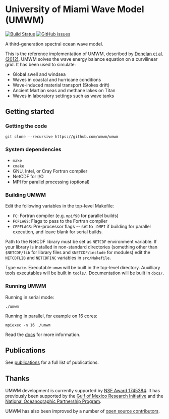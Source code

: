 # University of Miami Wave Model (UMWM)

[![Build Status](https://travis-ci.org/umwm/umwm.svg?branch=master)](https://travis-ci.org/umwm/umwm)
[![GitHub issues](https://img.shields.io/github/issues/umwm/umwm.svg)](https://github.com/umwm/umwm/issues)

A third-generation spectral ocean wave model.

This is the reference implementation of UMWM, 
described by [Donelan et al. (2012)](https://github.com/milancurcic/publications/blob/master/Donelan_etal_JGR2012.pdf).
UMWM solves the wave energy balance equation on a curvilinear grid.
It has been used to simulate:

* Global swell and windsea
* Waves in coastal and hurricane conditions
* Wave-induced material transport (Stokes drift)
* Ancient Martian seas and methane lakes on Titan
* Waves in laboratory settings such as wave tanks

## Getting started

### Getting the code

```
git clone --recursive https://github.com/umwm/umwm
```

### System dependencies

* `make`
* `cmake`
* GNU, Intel, or Cray Fortran compiler
* NetCDF for I/O
* MPI for parallel processing (optional)

### Building UMWM

Edit the following variables in the top-level Makefile:

* `FC`: Fortran compiler (e.g. `mpif90` for parallel builds)
* `FCFLAGS`: Flags to pass to the Fortran compiler
* `CPPFLAGS`: Pre-processor flags -- set to `-DMPI` if building for parallel execution, 
and leave blank for serial builds.

Path to the NetCDF library must be set as `NETCDF` environment variable.
If your library is installed in non-standard directories (something 
other than `$NETCDF/lib` for library files and `$NETCDF/include` for modules)
edit the `NETCDFLIB` and `NETCDFINC` variables in `src/Makefile`.

Type `make`. Executable `umwm` will be built in the top-level directory. 
Auxilliary tools executables will be built in `tools/`. 
Documentation will be built in `docs/`.

### Running UMWM

Running in serial mode:

```
./umwm
```

Running in parallel, for example on 16 cores:

```
mpiexec -n 16 ./umwm
```

Read the [docs](docs) for more information.

## Publications

See [publications](PUBLICATIONS.md) for a full list of publications.

## Thanks

UMWM development is currently supported by [NSF Award 1745384](https://www.nsf.gov/awardsearch/showAward?AWD_ID=1745384).
It has previously been supported by the [Gulf of Mexico Research Initiative](http://gulfresearchinitiative.org/)
and the [National Oceanographic Partnership Program](https://www.nopp.org/).

UMWM has also been improved by a number of [open source contributors](CONTRIBUTORS.md).
